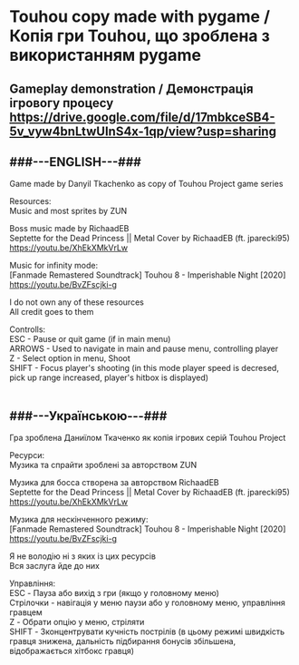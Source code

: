 # Touhou copy made with pygame / Копія гри Touhou, що зроблена з використанням pygame
## Gameplay demonstration / Демонстрація ігровогу процесу <br/> https://drive.google.com/file/d/17mbkceSB4-5v_vyw4bnLtwUInS4x-1qp/view?usp=sharing

## ###---ENGLISH---###<br/>
Game made by Danyil Tkachenko as copy of Touhou Project game series

Resources: <br/>
Music and most sprites by ZUN <br/>

Boss music made by RichaadEB <br/>
Septette for the Dead Princess || Metal Cover by RichaadEB (ft. jparecki95) <br/>
https://youtu.be/XhEkXMkVrLw

Music for infinity mode: <br/>
[Fanmade Remastered Soundtrack] Touhou 8 - Imperishable Night [2020] <br/>
https://youtu.be/BvZFscjki-g <br/>

I do not own any of these resources <br/>
All credit goes to them <br/>


Controlls: <br/>
ESC - Pause or quit game (if in main menu) <br/>
ARROWS - Used to navigate in main and pause menu, controlling player <br/>
Z - Select option in menu, Shoot <br/>
SHIFT - Focus player's shooting (in this mode player speed is decresed, pick up range increased, player's hitbox is displayed) <br/> <br/>


## ###---Українською---### <br/>
Гра зроблена Даниїлом Ткаченко як копія ігрових серій Touhou Project <br/>

Ресурси: <br/>
Музика та спрайти зроблені за авторством ZUN <br/>

Музика для босса створена за авторством RichaadEB <br/>
Septette for the Dead Princess || Metal Cover by RichaadEB (ft. jparecki95) <br/>
https://youtu.be/XhEkXMkVrLw <br/>

Музика для нескінченного режиму: <br/>
[Fanmade Remastered Soundtrack] Touhou 8 - Imperishable Night [2020] <br/>
https://youtu.be/BvZFscjki-g <br/>

Я не володію ні з яких із цих ресурсів <br/>
Вся заслуга йде до них <br/>


Управління: <br/>
ESC - Пауза або вихід з гри (якщо у головному меню) <br/>
Стрілочки - навігація у меню паузи або у головному меню, управління гравцем <br/>
Z - Обрати опцію у меню, стріляти <br/>
SHIFT - Зконцентрувати кучність пострілів (в цьому режимі швидкість гравця знижена, дальність підбирання бонусів збільшена, відображається хітбокс гравця)
